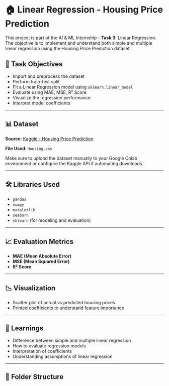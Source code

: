 # 🏠 Linear Regression - Housing Price Prediction

This project is part of the AI & ML Internship - **Task 3**: Linear Regression. The objective is to implement and understand both simple and multiple linear regression using the Housing Price Prediction dataset.

## 📌 Task Objectives

- Import and preprocess the dataset
- Perform train-test split
- Fit a Linear Regression model using `sklearn.linear_model`
- Evaluate using MAE, MSE, R² Score
- Visualize the regression performance
- Interpret model coefficients

---

## 📊 Dataset

**Source**: [Kaggle - Housing Price Prediction](https://www.kaggle.com/datasets/harishkumardatalab/housing-price-prediction)

**File Used**: `Housing.csv`

Make sure to upload the dataset manually to your Google Colab environment or configure the Kaggle API if automating downloads.

---

## 🛠️ Libraries Used

- `pandas`
- `numpy`
- `matplotlib`
- `seaborn`
- `sklearn` (for modeling and evaluation)

---

## 📈 Evaluation Metrics

- **MAE (Mean Absolute Error)**
- **MSE (Mean Squared Error)**
- **R² Score**

---

## 📉 Visualization

- Scatter plot of actual vs predicted housing prices
- Printed coefficients to understand feature importance

---

## 🧠 Learnings

- Difference between simple and multiple linear regression
- How to evaluate regression models
- Interpretation of coefficients
- Understanding assumptions of linear regression

---

## 📂 Folder Structure

